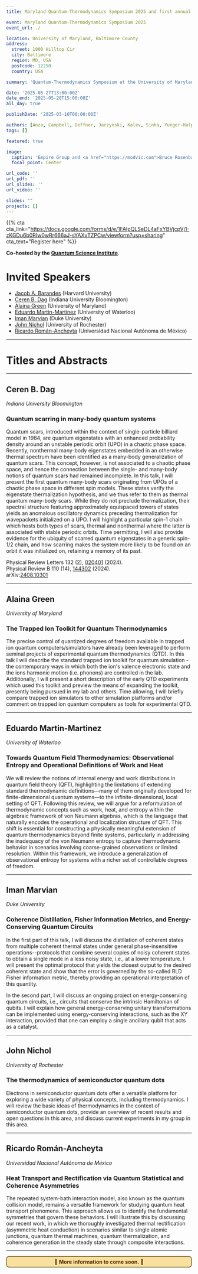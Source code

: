 ```yaml
---
title: Maryland Quantum-Thermodynamics Symposium 2025 and first annual Quantum Workshop at UMBC

event: Maryland Quantum-Thermodynamics Symposium 2025
event_url: ./

location: University of Maryland, Baltimore County
address:
  street: 1000 Hilltop Cir
  city: Baltimore
  region: MD, USA
  postcode: 12250
  country: USA

summary: 'Quantum-Thermodynamics Symposium at the University of Maryland, Baltimore County'

date: '2025-05-27T13:00:00Z'
date_end: '2025-05-28T15:00:00Z'
all_day: true

publishDate: '2025-03-10T00:00:00Z'

authors: [Anza, Campbell, Deffner, Jarzynski, Kalev, Sinha, Yunger-Halpern]
tags: []

featured: true

image:
  caption: 'Empire Group and <a href="https://modvic.com">Bruce Rosenbaum</a>'
  focal_point: Center

url_code: ''
url_pdf: ''
url_slides: ''
url_video: ''

slides: ""
projects: []
---
```


{{% cta cta_link="https://docs.google.com/forms/d/e/1FAIpQLSeDL4aFxYBVjcpVj1-zKGDu6b0RIw0wRr666aJ-sYAXvTZPCw/viewform?usp=sharing" cta_text="Register here" %}}



**Co-hosted by the [Quantum Science Institute](https://qsi.umbc.edu/)**.


# Invited Speakers

- [Jacob A. Barandes](https://www.jacobbarandes.com/) (Harvard University)
- [Ceren B. Dag](https://physics.indiana.edu/about/directory/all-faculty-scientists/dag-ceren.html) (Indiana University Bloomington)
- [Alaina Green](https://jqi.umd.edu/people/alaina-green) (University of Maryland)
- [Eduardo Martin-Martinez](https://sites.google.com/site/emmfis/) (University of Waterloo)
- [Iman Marvian](https://ece.duke.edu/people/iman-marvian/) (Duke University)
- [John Nichol](https://www.sas.rochester.edu/pas/people/faculty/nichol_john/index.html) (University of Rochester)
- [Ricardo Román-Ancheyta](https://web.siia.unam.mx/siia-publico/c/busqueda_individual.php?id=119894) (Universidad Nacional Autónoma de México)

---
# Titles and Abstracts
---

## Ceren B. Dag
*Indiana University Bloomington*

### Quantum scarring in many-body quantum systems

Quantum scars, introduced within the context of single-particle billiard model in 1984, are quantum eigenstates with an enhanced probability density around an unstable periodic orbit (UPO) in a chaotic phase space. Recently, nonthermal many-body eigenstates embedded in an otherwise thermal spectrum have been identified as a many-body generalization of quantum scars. This concept, however, is not associated to a chaotic phase space, and hence the connection between the single- and many-body notions of quantum scars had remained incomplete. In this talk, I will present the first quantum many-body scars originating from UPOs of a chaotic phase space in different spin models. These states verify the eigenstate thermalization hypothesis, and we thus refer to them as thermal quantum many-body scars. While they do not preclude thermalization, their spectral structure featuring approximately equispaced towers of states yields an anomalous oscillatory dynamics preceding thermalization for wavepackets initialized on a UPO. I will highlight a particular spin-1 chain which hosts both types of scars, thermal and nonthermal where the latter is associated with stable periodic orbits. Time permitting, I will also provide evidence for the ubiquity of scarred quantum eigenstates in a generic spin-1/2 chain, and how scarring makes the system more likely to be found on an orbit it was initialized on, retaining a memory of its past. 

Physical Review Letters 132 (2), [020401](https://journals.aps.org/prl/abstract/10.1103/PhysRevLett.132.020401) (2024). </br>
Physical Review B 110 (14), [144302](https://journals.aps.org/prb/abstract/10.1103/PhysRevB.110.144302) (2024).</br>
arXiv:[2408.10301](https://arxiv.org/abs/2408.10301)

---

## Alaina Green
*University of Maryland*

### The Trapped Ion Toolkit for Quantum Thermodynamics

The precise control of quantized degrees of freedom available in trapped ion quantum computers/simulators have already been leveraged to perform seminal projects of experimental quantum thermodynamics (QTD). In this talk I will describe the standard trapped ion toolkit for quantum simulation - the contemporary ways in which both the ion's valence electronic state and the ions harmonic motion (i.e. phonons) are controlled in the lab. Additionally, I will present a short description of the early QTD experiments which used this toolkit and preview the means of expanding the toolkit, presently being pursued in my lab and others. Time allowing, I will briefly compare trapped ion simulators to other simulation platforms and/or comment on trapped ion quantum computers as tools for experimental QTD.

---

## Eduardo Martin-Martinez
*University of Waterloo*

### Towards Quantum Field Thermodynamics: Observational Entropy and Operational Definitions of Work and Heat

We will review the notions of internal energy and work distributions in quantum field theory (QFT), highlighting the limitations of extending standard thermodynamic definitions—many of them originally developed for finite-dimensional quantum systems—to the infinite-dimensional, local setting of QFT. Following this review, we will argue for a reformulation of thermodynamic concepts such as work, heat, and entropy within the algebraic framework of von Neumann algebras, which is the language that naturally encodes the operational and localization structure of QFT. This shift is essential for constructing a physically meaningful extension of quantum thermodynamics beyond finite systems, particularly in addressing the inadequacy of the von Neumann entropy to capture thermodynamic behavior in scenarios involving coarse-grained observations or limited resolution. Within this framework, we introduce a generalization of observational entropy for systems with a richer set of controllable degrees of freedom.

---


## Iman Marvian
*Duke University*

### Coherence Distillation, Fisher Information Metrics, and Energy-Conserving Quantum Circuits

In the first part of this talk, I will discuss the distillation of coherent states from multiple coherent thermal states under general phase-insensitive operations--protocols that combine several copies of noisy coherent states to obtain a single mode in a less noisy state, i.e., at a lower temperature. I will present the optimal protocol that yields the closest output to the desired coherent state and show that the error is governed by the so-called RLD Fisher information metric, thereby providing an operational interpretation of this quantity.

In the second part, I will discuss an ongoing project on energy-conserving quantum circuits, i.e., circuits that conserve the intrinsic Hamiltonian of qubits. I will explain how general energy-conserving unitary transformations can be implemented using energy-conserving interactions, such as the XY interaction, provided that one can employ a single ancillary qubit that acts as a catalyst.


---

## John Nichol
*University of Rochester*

### The thermodynamics of semiconductor quantum dots

Electrons in semiconductor quantum dots offer a versatile platform for exploring a wide variety of physical concepts, including thermodynamics. I will review the basic ideas of thermodynamics in the context of semiconductor quantum dots, provide an overview of recent results and open questions in this area, and discuss current experiments in my group in this area.

---

## Ricardo Román-Ancheyta
*Universidad Nacional Autónoma de México*

### Heat Transport and Rectification via Quantum Statistical and Coherence Asymmetries

The repeated system-bath interaction model, also known as the quantum collision model, remains a versatile framework for studying quantum heat transport phenomena. This approach allows us to identify the fundamental symmetries that govern these behaviors. I will illustrate this by discussing our recent work, in which we thoroughly investigated thermal rectification (asymmetric heat conduction) in scenarios similar to single atomic junctions, quantum thermal machines, quantum thermalization, and coherence generation in the steady state through composite interactions.

---


<div style="border: 2px solid #7f6c34; padding: .3rem; border-radius: 8px; background-color: #f9e09e; margin-top: 1em; text-align: center; color: #522602;">
  <strong>🚧 More information to come soon. 🚧</strong>
</div>

</br>